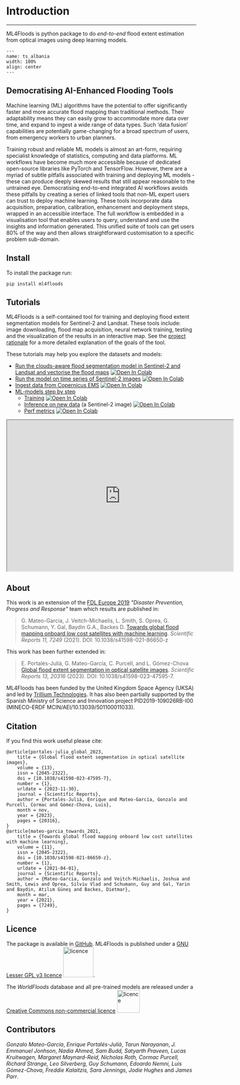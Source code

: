 # Introduction

---
ML4Floods is python package to do *end-to-end* flood extent estimation from optical images using deep learning models.

```{figure} ./ml4ops/ts_albania.gif
---
name: ts_albania
width: 100%
align: center
---
```

## Democratising AI-Enhanced Flooding Tools

Machine learning (ML) algorithms have the potential to offer significantly faster and more accurate flood mapping than traditional methods. Their adaptability means they can easily grow to accommodate more data over time, and expand to ingest a wide range of data types. Such ‘data fusion’ capabilities are potentially game-changing for a broad spectrum of users, from emergency workers to urban planners.

Training robust and reliable ML models is almost an art-form, requiring specialist knowledge of statistics, computing and data platforms. ML workflows have become much more accessible because of dedicated open-source libraries like PyTorch and TensorFlow. However, there are a myriad of subtle pitfalls associated with training and deploying ML models - these can produce deeply skewed results that still appear reasonable to the untrained eye. Democratising end-to-end integrated AI workflows avoids these pitfalls by creating a series of linked tools that non-ML expert users can trust to deploy machine learning. These tools incorporate data acquisition, preparation, calibration, enhancement and deployment steps, wrapped in an accessible interface. The full workflow is embedded in a visualisation tool that enables users to query, understand and use the insights and information generated. This unified suite of tools can get users 80% of the way and then allows straightforward customisation to a specific problem sub-domain.

## Install

To install the package run:

```
pip install ml4floods
```

## Tutorials

ML4Floods is a self-contained tool for training and deploying flood extent segmentation models for Sentinel-2 and Landsat. These tools include: image downloading, flood map acquisition, neural network training, testing and the visualization of the results in an interactive map. 
 See the [project rationale](./intro/introduction.md) for a more detailed explanation of the goals of the tool.

These tutorials may help you explore the datasets and models:
* [Run the clouds-aware flood segmentation model in Sentinel-2 and Landsat and vectorise the flood maps](https://spaceml-org.github.io/ml4floods/content/ml4ops/HOWTO_postprocess_inference.html) [![Open In Colab](https://colab.research.google.com/assets/colab-badge.svg)](https://colab.research.google.com/github/spaceml-org/ml4floods/blob/main/jupyterbook/content/ml4ops/HOWTO_postprocess_inference.ipynb)
* [Run the model on time series of Sentinel-2 images](https://spaceml-org.github.io/ml4floods/content/ml4ops/HOWTO_inference_on_image_time_series.html) [![Open In Colab](https://colab.research.google.com/assets/colab-badge.svg)](https://colab.research.google.com/github/spaceml-org/ml4floods/blob/main/jupyterbook/content/ml4ops/HOWTO_inference_on_image_time_series.ipynb)
* [Ingest data from Copernicus EMS](https://spaceml-org.github.io/ml4floods/content/prep/full_data_ingest.html)  [![Open In Colab](https://colab.research.google.com/assets/colab-badge.svg)](https://colab.research.google.com/github/spaceml-org/ml4floods/blob/main/jupyterbook/content/prep/full_data_ingest.ipynb)
* [ML-models step by step](https://spaceml-org.github.io/ml4floods/content/ml_overview.html)
    * [Training](https://spaceml-org.github.io/ml4floods/content/ml4ops/HOWTO_Train_models.html) [![Open In Colab](https://colab.research.google.com/assets/colab-badge.svg)](https://colab.research.google.com/github/spaceml-org/ml4floods/blob/main/jupyterbook/content/ml4ops/HOWTO_Train_models.ipynb)
    * [Inference on new data](https://spaceml-org.github.io/ml4floods/content/ml4ops/HOWTO_Run_Inference_on_new_data.html) (a Sentinel-2 image) [![Open In Colab](https://colab.research.google.com/assets/colab-badge.svg)](https://colab.research.google.com/github/spaceml-org/ml4floods/blob/main/jupyterbook/content/ml4ops/HOWTO_Run_Inference_on_new_data.ipynb)
    * [Perf metrics](https://spaceml-org.github.io/ml4floods/content/ml4ops/HOWTO_performance_metrics_workflow.html) [![Open In Colab](https://colab.research.google.com/assets/colab-badge.svg)](https://colab.research.google.com/github/spaceml-org/ml4floods/blob/main/jupyterbook/content/ml4ops/HOWTO_performance_metrics_workflow.ipynb)

<iframe width="600" height="400"
src="https://www.youtube.com/embed/wMLuHf9s9zk?autoplay=0">
</iframe>
 
## About 

This work is an extension of the [FDL Europe 2019](https://fdleurope.org/) *"Disaster Prevention, Progress and Response"* team which results are published in:
 
 > G. Mateo-Garcia, J. Veitch-Michaelis, L. Smith, S. Oprea, G. Schumann, Y. Gal, Baydin G.A., Backes D.  [Towards global flood mapping onboard low cost satellites with machine learning](https://www.nature.com/articles/s41598-021-86650-z). _Scientific Reports 11, 7249_ (2021). DOI: 10.1038/s41598-021-86650-z

This work has been further extended in:

> E. Portalés-Julià, G. Mateo-García, C. Purcell, and L. Gómez-Chova [Global flood extent segmentation in optical satellite images](https://www.nature.com/articles/s41598-023-47595-7). _Scientific Reports 13, 20316_ (2023). DOI: 10.1038/s41598-023-47595-7.


ML4Floods has been funded by the United Kingdom Space Agency (UKSA) and led by [Trillium Technologies](http://trillium.tech/). It has also been partially supported by the Spanish Ministry of Science and Innovation project PID2019-109026RB-I00 (MINECO-ERDF MCIN/AEI/10.13039/501100011033).

 ## Citation
 
 If you find this work useful please cite:

```
@article{portales-julia_global_2023,
	title = {Global flood extent segmentation in optical satellite images},
	volume = {13},
	issn = {2045-2322},
	doi = {10.1038/s41598-023-47595-7},
	number = {1},
	urldate = {2023-11-30},
	journal = {Scientific Reports},
	author = {Portalés-Julià, Enrique and Mateo-García, Gonzalo and Purcell, Cormac and Gómez-Chova, Luis},
	month = nov,
	year = {2023},
	pages = {20316},
}
@article{mateo-garcia_towards_2021,
	title = {Towards global flood mapping onboard low cost satellites with machine learning},
	volume = {11},
	issn = {2045-2322},
	doi = {10.1038/s41598-021-86650-z},
	number = {1},
	urldate = {2021-04-01},
	journal = {Scientific Reports},
	author = {Mateo-Garcia, Gonzalo and Veitch-Michaelis, Joshua and Smith, Lewis and Oprea, Silviu Vlad and Schumann, Guy and Gal, Yarin and Baydin, Atılım Güneş and Backes, Dietmar},
	month = mar,
	year = {2021},
	pages = {7249},
}
```

## Licence
The package is available in [GitHub](https://github.com/spaceml-org/ml4floods). ML4Floods is published under a [GNU Lesser GPL v3 licence](https://www.gnu.org/licenses/lgpl-3.0.en.html) <img src="https://www.gnu.org/graphics/lgplv3-88x31.png" alt="licence" width="80">.

The *WorldFloods* database and all pre-trained models are released under a [Creative Commons non-commercial licence](https://creativecommons.org/licenses/by-nc/4.0/legalcode.txt) 
<img src="https://mirrors.creativecommons.org/presskit/buttons/88x31/png/by-nc.png" alt="licence" width="60"/>

 ## Contributors
 
 *Gonzalo Mateo-García*, *Enrique Portalés-Julià*, *Tarun Narayanan*, *J. Emmanuel Jonhson*, *Nadia Ahmed, Sam Budd, Satyarth Praveen, Lucas Kruitwagen, Margaret Maynard-Reid, Nicholas Roth, Cormac Purcell, Richard Strange, Leo Silverberg, Guy Schumann, Edoardo Nemni, Luis Gómez-Chova, Freddie Kalaitzis, Sara Jennings, Jodie Hughes* and *James Parr*.